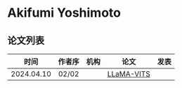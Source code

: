 # Akifumi Yoshimoto

## 论文列表

| 时间 | 作者序 | 机构 | 论文 | 发表 |
|:-:|:-:|---|---|---|
| 2024.04.10 | 02/02 | | [LLaMA-VITS](../Models/Speech_LLM/2024.04.10_LLaMA-VITS.md) |